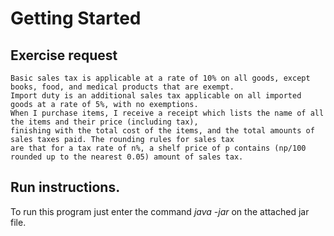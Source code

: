 # Getting Started

## Exercise request

	Basic sales tax is applicable at a rate of 10% on all goods, except books, food, and medical products that are exempt.
	Import duty is an additional sales tax applicable on all imported goods at a rate of 5%, with no exemptions.
	When I purchase items, I receive a receipt which lists the name of all the items and their price (including tax),
	finishing with the total cost of the items, and the total amounts of sales taxes paid. The rounding rules for sales tax
	are that for a tax rate of n%, a shelf price of p contains (np/100 rounded up to the nearest 0.05) amount of sales tax.

## Run instructions.

To run this program just enter the command *java -jar* on the attached jar file.